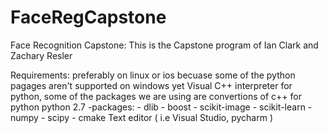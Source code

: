# FaceRegCapstone
Face Recognition Capstone:
This is the Capstone program of Ian Clark and Zachary Resler

Requirements:
preferably on linux or ios becuase some of the python pagages aren't supported on windows yet
Visual C++ interpreter for python, some of the packages we are using are convertions of c++ for python
python 2.7
    -packages:
        - dlib
        - boost
        - scikit-image
        - scikit-learn
        - numpy
        - scipy
        - cmake
Text editor ( i.e Visual Studio, pycharm )
